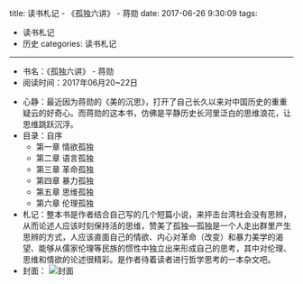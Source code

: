title: 读书札记 - 《孤独六讲》 - 蒋勋
date: 2017-06-26 9:30:09
tags: 
- 读书札记
- 历史
categories: 读书札记

----------
* 书名：《孤独六讲》 - 蒋勋
* 阅读时间：2017年06月20~22日
<!-- more -->
* 心静：最近因为蒋勋的《美的沉思》，打开了自己长久以来对中国历史的重重疑云的好奇心。而蒋勋的这本书，仿佛是平静历史长河里泛白的思维浪花，让思维跳跃沉浮。
* 目录：自序
    * 第一章 情欲孤独
    * 第二章 语言孤独
    * 第三章 革命孤独
    * 第四章 暴力孤独
    * 第五章 思维孤独
    * 第六章 伦理孤独
* 札记：整本书是作者结合自己写的几个短篇小说，来抨击台湾社会没有思辨，从而论述人应该时刻保持活的思维，赞美了孤独—孤独是一个人走出群里产生思辨的方式，人应该直面自己的情欲、内心对革命（改变）和暴力美学的渴望、能够从儒家伦理等民族的惯性中独立出来形成自己的思考，其中对伦理、思维和情欲的论述很精彩。是作者待着读者进行哲学思考的一本杂文吧。
* 封面： 
![封面](/images/book5.png)
